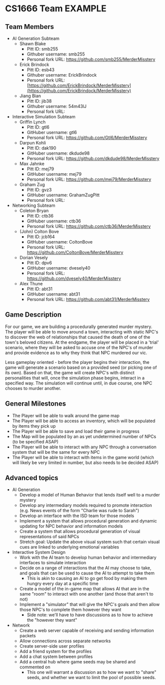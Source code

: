 # CS1666 Team EXAMPLE

## Team Members
* AI Generation Subteam
	* Shawn Blake
		* Pitt ID: smb255
		* Githuber username: smb255
		* Personal fork URL: https://github.com/smb255/MerderMisstery
	* Erick Brindock
		* Pitt ID: esb43
		* Githuber username: ErickBrindock
		* Personal fork URL: [https://github.com/ErickBrindock/MerderMisstery](https://github.com/ErickBrindock/MerderMisstery)
	* Jiang Bian
		* Pitt ID: jib38
		* Githuber username: 54m43lJ
		* Personal fork URL: 
* Interactive Simulation Subteam
	* Griffin Lynch
		* Pitt ID: gtl6
		* GitHuber username: gtl6
		* Personal fork URL: https://github.com/Gtl6/MerderMisstery
	* Darpun Kohli
		* Pitt ID: dak190
		* GitHuber username: dkdude98
		* Personal fork URL: https://github.com/dkdude98/MerderMisstery
	* Max Jahnke
		* Pitt ID: mej79
		* GitHuber username: mej79
		* Personal fork URL: https://github.com/mej79/MerderMisstery
	* Graham Zug
		* Pitt ID: gvz3
		* GitHuber username: GrahamZugPitt
		* Personal fork URL: 
* Networking Subteam
	* Coleton Bryan
		* Pitt ID: ctb36
		* GitHuber username: ctb36
		* Personal fork URL: https://github.com/ctb36/MerderMisstery
	* (John) Colton Bove
		* Pitt ID: jcb164
		* GitHuber username: ColtonBove
		* Personal fork URL: https://github.com/ColtonBove/MerderMisstery
	* Dorian Vesely
		* Pitt ID: dpv6
		* GitHuber username: dvesely40
		* Personal fork URL: https://github.com/dvesely40/MerderMisstery
	* Alex Thune
		* Pitt ID: abt31
		* GitHuber username: abt31
		* Personal fork URL: https://github.com/abt31/MerderMisstery

## Game Description

For our game, we are building a procedurally generated murder mystery. The player will be able to
move around a town, interacting with static NPC's to discover the web of relationships that caused
the death of one of the town's beloved citizens. At the endgame, the player will be placed in a 
'trial' scenario, where they will be asked to accuse one of the NPC's of murder and provide evidence
as to why they think that NPC murdered our vic.

Less gameplay oriented - before the player begins their interaction, the game will generate a scenario
based on a provided seed (or picking one of its own). Based on that, the game will create NPC's with 
distinct personalities that will, once the simulation phase begins, interact in a specified way. The simulation 
will continue until, in due course, one NPC chooses to murder another.


## General Milestones

* The Player will be able to walk around the game map
* The Player will be able to access an inventory, which will be populated by items they pick up
* The Player will be able to save and load their game in progress
* The Map will be populated by an as yet undetermined number of NPCs (to be specified ASAP)
* The Player will be able to interact with any NPC through a conversation system that will be the same for every NPC
* The Player will be able to interact with items in the game world (which will likely be very limited in number, but also needs to be decided ASAP)

## Advanced topics

* AI Generation 
	* Develop a model of Human Behavior that lends itself well to a murder mystery
	* Develop any intermediary models required to promote interaction (e.g. News events of the form "Charlie was rude to Sarah")
	* Develop an interface with the ISD team for those models
	* Implement a system that allows procedural generation and dynamic updating for NPC behavior and information models
	* Create a system that allows procedural generation of visual representations of said NPCs 
	* Stretch goal: Update the above visual system such that certain visual cues are linked to underlying emotional variables
* Interactive System Design
	* Work with the AI team to develop human behavior and intermediary interfaces to simulate interaction 
	* Decide on a range of interactions that the AI may choose to take, and goals that can be used to cause the AI to attempt to take them
		* This is akin to causing an AI to go get food by making them hungry every day at a specific time
	* Create a model of the in-game map that allows AI that are in the same "room" to interact with one another (and those that aren't to not)
	* Implement a "simulator" that will give the NPC's goals and then allow those NPC's to complete them however they want
		* Side note: we'll have to have discussions as to how to achieve the "however they want"
* Network 
	* Create a web server capable of receiving and sending information packets
	* Allow connections across separate networks
	* Create server-side user profiles
	* Add a friend system for the profiles 
	* Add a chat system between profiles 
	* Add a central hub where game seeds may be shared and commented on 
		* This one will warrant a discussion as to how we want to "share" seeds, and whether we want to limit the pool of possible seeds.
